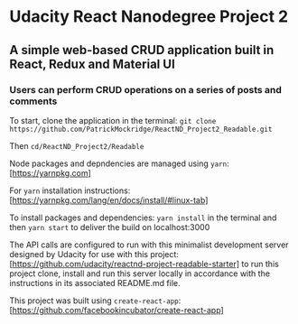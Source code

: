 # Udacity React Nanodegree Project 2
## A simple web-based CRUD application built in React, Redux and Material UI
### Users can perform CRUD operations on a series of posts and comments

To start, clone the application in the terminal: `git clone https://github.com/PatrickMockridge/ReactND_Project2_Readable.git`

Then `cd/ReactND_Project2/Readable`

Node packages and depndencies are managed using `yarn`: [https://yarnpkg.com]

For `yarn` installation instructions: [https://yarnpkg.com/lang/en/docs/install/#linux-tab]

To install packages and dependencies: `yarn install` in the terminal and then `yarn start` to deliver the build on localhost:3000

The API calls are configured to run with this minimalist development server designed by Udacity for use with this project: [https://github.com/udacity/reactnd-project-readable-starter] to run this project clone, install and run this server locally in accordance with the instructions in its associated README.md file.

This project was built using `create-react-app`: [https://github.com/facebookincubator/create-react-app]
